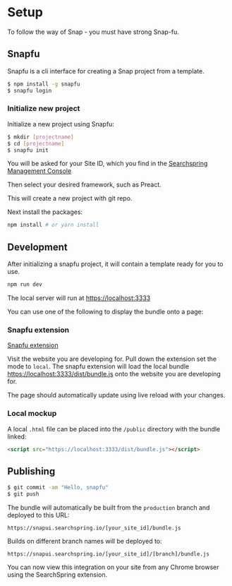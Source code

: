 # Setup

To follow the way of Snap - you must have strong Snap-fu.

## Snapfu

Snapfu is a cli interface for creating a Snap project from a template.

```sh
$ npm install -g snapfu
$ snapfu login

```

### Initialize new project

Initialize a new project using Snapfu:

```sh
$ mkdir [projectname]
$ cd [projectname]
$ snapfu init
```

You will be asked for your Site ID, which you find in the [Searchspring Management Console](https://manage.searchspring.net)

Then select your desired framework, such as Preact. 

This will create a new project with git repo.

Next install the packages:

```sh
npm install # or yarn install
```

## Development

After initializing a snapfu project, it will contain a template ready for you to use. 

```sh
npm run dev
```

The local server will run at [https://localhost:3333](https://localhost:3333)

You can use one of the following to display the bundle onto a page:

### Snapfu extension 

[Snapfu extension](https://github.com/searchspring/snapfu-extension-chrome)

Visit the website you are developing for. Pull down the extension set the mode to `local`. 
The snapfu extension will load the local bundle [https://localhost:3333/dist/bundle.js](https://localhost:3333/dist/bundle.js) onto the website you are developing for. 

The page should automatically update using live reload with your changes.

### Local mockup

A local `.html` file can be placed into the `/public` directory with the bundle linked:

```html
<script src="https://localhost:3333/dist/bundle.js"></script>
```

## Publishing

```sh
$ git commit -am "Hello, snapfu"
$ git push
```

The bundle will automatically be built from the `production` branch and deployed to this URL:

`https://snapui.searchspring.io/[your_site_id]/bundle.js`

Builds on different branch names will be deployed to:

`https://snapui.searchspring.io/[your_site_id]/[branch]/bundle.js`

You can now view this integration on your site from any Chrome browser using the SearchSpring extension.